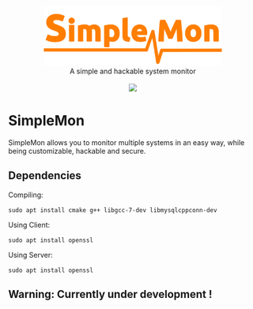 <p align="center">
    <img src="misc/logo.png" alt="SimpleMon logo" height="120">
    <br/>
    A simple and hackable system monitor
    <br/> <br/>
    <a href="https://travis-ci.org/da3m0nsec/SimpleMon">
        <img src="https://travis-ci.org/da3m0nsec/SimpleMon.svg?branch=main">
    </a>
</p>



# SimpleMon

SimpleMon allows you to monitor multiple systems in an easy way, while being customizable, hackable and secure.

## Dependencies

Compiling:
```
sudo apt install cmake g++ libgcc-7-dev libmysqlcppconn-dev
```

Using Client:
```
sudo apt install openssl
```

Using Server:
```
sudo apt install openssl
```


## Warning: Currently under development !
